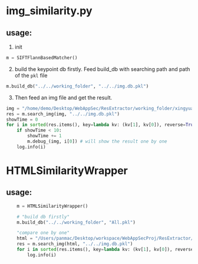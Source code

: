 # img_similarity.py

## usage:

1. init 
```python
m = SIFTFlannBasedMatcher()
```
2. build the keypoint db firstly. Feed build_db with searching path and path of the `pkl` file
```python
m.build_db("../../working_folder", "../../img.db.pkl")
```
3. Then feed an img file and get the result.
```python
img = "/home/demo/Desktop/WebAppSec/ResExtractor/working_folder/xingyuan.2020.01.05/DCloud/7f467367a1d9991436cec337daf30dc945fd33c7/localres/images/src_images_toux01.png"
res = m.search_img(img, "../../img.db.pkl")
showTime = 0
for i in sorted(res.items(), key=lambda kv: (kv[1], kv[0]), reverse=True):
    if showTime < 10:
        showTime += 1
        m.debug_(img, i[0]) # will show the result one by one
    log.info(i)
```
# HTMLSimilarityWrapper

## usage:
```python
    m = HTMLSimilarityWrapper()

    # "build db firstly"
    m.build_db("../../working_folder", "All.pkl")

    "compare one by one"
    html = "/Users/panmac/Desktop/workspace/WebAppSecProj/ResExtractor/working_folder/yingyuan.2021.01.12/APICloud/882f9292700f68b221f7716b7bceec9b50b1892f/localres/widget/error/error.html"
    res = m.search_img(html, "../../img.db.pkl")
    for i in sorted(res.items(), key=lambda kv: (kv[1], kv[0]), reverse=False):
        log.info(i)
```


